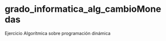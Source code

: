 grado_informatica_alg_cambioMonedas
===================================

Ejercicio Algorítmica sobre programación dinámica
